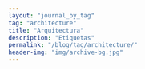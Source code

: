 ```yaml
---
layout: "journal_by_tag"
tag: "architecture"
title: "Arquitectura"
description: "Etiquetas"
permalink: "/blog/tag/architecture/"
header-img: "img/archive-bg.jpg"
---
```

